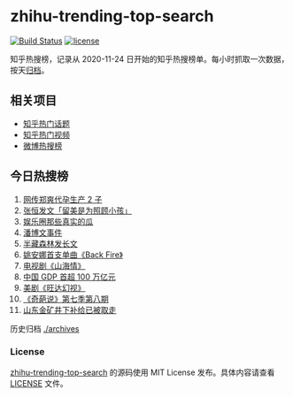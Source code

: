 # zhihu-trending-top-search

[![Build Status](https://github.com/justjavac/zhihu-trending-top-search/workflows/ci/badge.svg?branch=main)](https://github.com/justjavac/zhihu-trending-top-search/actions)
[![license](https://img.shields.io/github/license/justjavac/zhihu-trending-top-search)](https://github.com/justjavac/zhihu-trending-top-search/blob/main/LICENSE)

知乎热搜榜，记录从 2020-11-24 日开始的知乎热搜榜单。每小时抓取一次数据，按天[归档](./archives)。

## 相关项目

- [知乎热门话题](https://github.com/justjavac/zhihu-trending-hot-questions)
- [知乎热门视频](https://github.com/justjavac/zhihu-trending-hot-video)
- [微博热搜榜](https://github.com/justjavac/weibo-trending-hot-search)

## 今日热搜榜

<!-- BEGIN -->
<!-- 最后更新时间 Tue Jan 19 2021 06:23:46 GMT+0800 (CST) -->
1. [网传郑爽代孕生产 2 子](https://www.zhihu.com/search?q=郑爽)
1. [张恒发文「留美是为照顾小孩」](https://www.zhihu.com/search?q=张恒)
1. [娱乐圈那些真实的瓜](https://www.zhihu.com/search?q=娱乐圈)
1. [潘博文事件](https://www.zhihu.com/search?q=潘博文事件)
1. [半藏森林发长文](https://www.zhihu.com/search?q=半藏森林)
1. [姚安娜首支单曲《Back Fire》](https://www.zhihu.com/search?q=姚安娜)
1. [电视剧《山海情》](https://www.zhihu.com/search?q=山海情)
1. [中国 GDP 首超 100 万亿元](https://www.zhihu.com/search?q=中国gdp)
1. [美剧《旺达幻视》](https://www.zhihu.com/search?q=旺达幻视)
1. [《奇葩说》第七季第八期](https://www.zhihu.com/search?q=奇葩说)
1. [山东金矿井下补给已被取走](https://www.zhihu.com/search?q=金矿事故)
<!-- END -->

历史归档 [./archives](./archives)

### License

[zhihu-trending-top-search](https://github.com/justjavac/zhihu-trending-top-search) 的源码使用 MIT License 发布。具体内容请查看 [LICENSE](./LICENSE) 文件。
